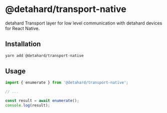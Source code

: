 # @detahard/transport-native

detahard Transport layer for low level communication with detahard devices for React Native.

## Installation

```sh
yarn add @detahard/transport-native
```

## Usage

```js
import { enumerate } from '@detahard/transport-native';

// ...

const result = await enumerate();
console.log(result);
```
